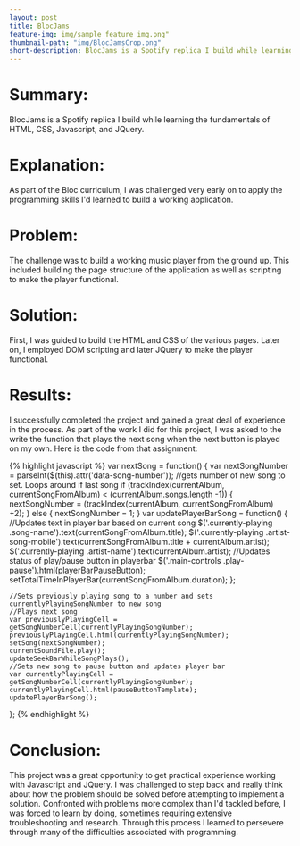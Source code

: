 ```yaml
---
layout: post
title: BlocJams
feature-img: img/sample_feature_img.png"
thumbnail-path: "img/BlocJamsCrop.png"
short-description: BlocJams is a Spotify replica I build while learning the fundamentals of HTML, CSS, Javascript, and JQuery.
---
```


# Summary:
BlocJams is a Spotify replica I build while learning the fundamentals of HTML, CSS, Javascript, and JQuery.
# Explanation:
As part of the Bloc curriculum, I was challenged very early on to apply the programming skills I'd learned to build a working application.
# Problem:
The challenge was to build a working music player from the ground up. This included building the page structure of the application as well as scripting to make the player functional.
# Solution:
First, I was guided to build the HTML and CSS of the various pages. Later on, I employed DOM scripting and later JQuery to make the player functional.
# Results:
I successfully completed the project and gained a great deal of experience in the process. As part of the work I did for this project, I was asked to the write the function that plays the next song when the next button is played on my own. Here is the code from that assignment:

{% highlight javascript %}
var nextSong = function() {
  var nextSongNumber = parseInt($(this).attr('data-song-number'));
  //gets number of new song to set. Loops around if last song
  if (trackIndex(currentAlbum, currentSongFromAlbum) < (currentAlbum.songs.length -1)) {
      nextSongNumber = (trackIndex(currentAlbum, currentSongFromAlbum) +2);
  } else {
      nextSongNumber = 1;
  }
  var updatePlayerBarSong = function() {
    //Updates text in player bar based on current song
    $('.currently-playing .song-name').text(currentSongFromAlbum.title);
    $('.currently-playing .artist-song-mobile').text(currentSongFromAlbum.title + currentAlbum.artist);
    $('.currently-playing .artist-name').text(currentAlbum.artist);
    //Updates status of play/pause button in playerbar
    $('.main-controls .play-pause').html(playerBarPauseButton);
    setTotalTimeInPlayerBar(currentSongFromAlbum.duration);
  };

    //Sets previously playing song to a number and sets currentlyPlayingSongNumber to new song
    //Plays next song
    var previouslyPlayingCell = getSongNumberCell(currentlyPlayingSongNumber);
    previouslyPlayingCell.html(currentlyPlayingSongNumber);
    setSong(nextSongNumber);
    currentSoundFile.play();
    updateSeekBarWhileSongPlays();
    //Sets new song to pause button and updates player bar
    var currentlyPlayingCell = getSongNumberCell(currentlyPlayingSongNumber);
    currentlyPlayingCell.html(pauseButtonTemplate);
    updatePlayerBarSong();
};
{% endhighlight %}

# Conclusion:
This project was a great opportunity to get practical experience working with Javascript and JQuery. I was challenged to step back and really think about how the problem should be solved before attempting to implement a solution. Confronted with problems more complex than I'd tackled before, I was forced to learn by doing, sometimes requiring extensive troubleshooting and research. Through this process I learned to persevere through many of the difficulties associated with programming.
